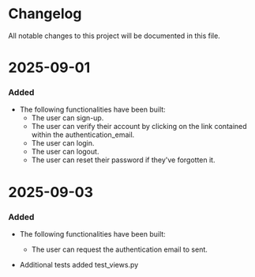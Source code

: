 # Changelog

All notable changes to this project will be documented in this file.

# 2025-09-01
### Added
* The following functionalities have been built:
    * The user can sign-up.
    * The user can verify their account by clicking on the link contained within the authentication_email.
    * The user can login.
    * The user can logout.
    * The user can reset their password if they've forgotten it.

# 2025-09-03
### Added    
* The following functionalities have been built:
    * The user can request the authentication email to sent.

* Additional tests added test_views.py